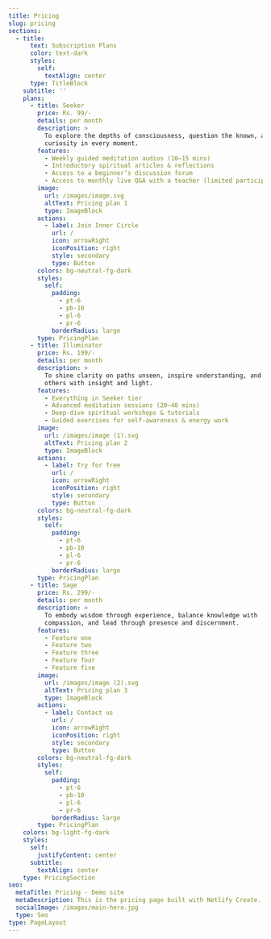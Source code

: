 ```yaml
---
title: Pricing
slug: pricing
sections:
  - title:
      text: Subscription Plans
      color: text-dark
      styles:
        self:
          textAlign: center
      type: TitleBlock
    subtitle: ''
    plans:
      - title: Seeker
        price: Rs. 99/-
        details: per month
        description: >
          To explore the depths of consciousness, question the known, and awaken
          curiosity in every moment.
        features:
          - Weekly guided meditation audios (10–15 mins)
          - Introductory spiritual articles & reflections
          - Access to a beginner’s discussion forum
          - Access to monthly live Q&A with a teacher (limited participation)
        image:
          url: /images/image.svg
          altText: Pricing plan 1
          type: ImageBlock
        actions:
          - label: Join Inner Circle
            url: /
            icon: arrowRight
            iconPosition: right
            style: secondary
            type: Button
        colors: bg-neutral-fg-dark
        styles:
          self:
            padding:
              - pt-6
              - pb-10
              - pl-6
              - pr-6
            borderRadius: large
        type: PricingPlan
      - title: Illuminator
        price: Rs. 199/-
        details: per month
        description: >
          To shine clarity on paths unseen, inspire understanding, and guide
          others with insight and light.
        features:
          - Everything in Seeker tier
          - Advanced meditation sessions (20–40 mins)
          - Deep-dive spiritual workshops & tutorials
          - Guided exercises for self-awareness & energy work
        image:
          url: /images/image (1).svg
          altText: Pricing plan 2
          type: ImageBlock
        actions:
          - label: Try for free
            url: /
            icon: arrowRight
            iconPosition: right
            style: secondary
            type: Button
        colors: bg-neutral-fg-dark
        styles:
          self:
            padding:
              - pt-6
              - pb-10
              - pl-6
              - pr-6
            borderRadius: large
        type: PricingPlan
      - title: Sage
        price: Rs. 299/-
        details: per month
        description: >
          To embody wisdom through experience, balance knowledge with
          compassion, and lead through presence and discernment.
        features:
          - Feature one
          - Feature two
          - Feature three
          - Feature four
          - Feature five
        image:
          url: /images/image (2).svg
          altText: Pricing plan 3
          type: ImageBlock
        actions:
          - label: Contact us
            url: /
            icon: arrowRight
            iconPosition: right
            style: secondary
            type: Button
        colors: bg-neutral-fg-dark
        styles:
          self:
            padding:
              - pt-6
              - pb-10
              - pl-6
              - pr-6
            borderRadius: large
        type: PricingPlan
    colors: bg-light-fg-dark
    styles:
      self:
        justifyContent: center
      subtitle:
        textAlign: center
    type: PricingSection
seo:
  metaTitle: Pricing - Demo site
  metaDescription: This is the pricing page built with Netlify Create.
  socialImage: /images/main-hero.jpg
  type: Seo
type: PageLayout
---
```

